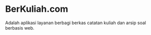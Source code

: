 BerKuliah.com
=============

Adalah aplikasi layanan berbagi berkas catatan kuliah dan arsip soal berbasis web.
